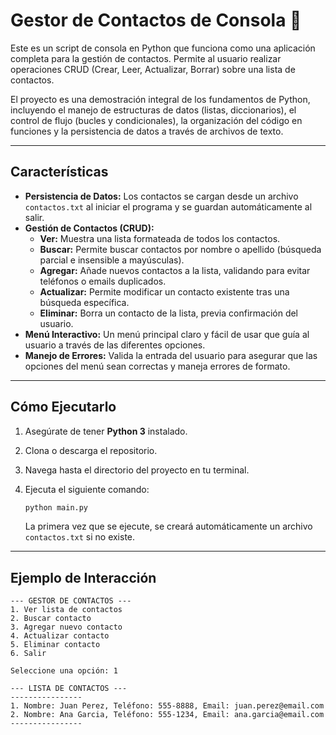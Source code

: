 # Gestor de Contactos de Consola 📔

Este es un script de consola en Python que funciona como una aplicación completa para la gestión de contactos. Permite al usuario realizar operaciones CRUD (Crear, Leer, Actualizar, Borrar) sobre una lista de contactos.

El proyecto es una demostración integral de los fundamentos de Python, incluyendo el manejo de estructuras de datos (listas, diccionarios), el control de flujo (bucles y condicionales), la organización del código en funciones y la persistencia de datos a través de archivos de texto.

---
## Características

* **Persistencia de Datos:** Los contactos se cargan desde un archivo `contactos.txt` al iniciar el programa y se guardan automáticamente al salir.
* **Gestión de Contactos (CRUD):**
    * **Ver:** Muestra una lista formateada de todos los contactos.
    * **Buscar:** Permite buscar contactos por nombre o apellido (búsqueda parcial e insensible a mayúsculas).
    * **Agregar:** Añade nuevos contactos a la lista, validando para evitar teléfonos o emails duplicados.
    * **Actualizar:** Permite modificar un contacto existente tras una búsqueda específica.
    * **Eliminar:** Borra un contacto de la lista, previa confirmación del usuario.
* **Menú Interactivo:** Un menú principal claro y fácil de usar que guía al usuario a través de las diferentes opciones.
* **Manejo de Errores:** Valida la entrada del usuario para asegurar que las opciones del menú sean correctas y maneja errores de formato.

---
## Cómo Ejecutarlo

1.  Asegúrate de tener **Python 3** instalado.
2.  Clona o descarga el repositorio.
3.  Navega hasta el directorio del proyecto en tu terminal.
4.  Ejecuta el siguiente comando:

    ```bash
    python main.py
    ```
    La primera vez que se ejecute, se creará automáticamente un archivo `contactos.txt` si no existe.

---
## Ejemplo de Interacción

```text
--- GESTOR DE CONTACTOS ---
1. Ver lista de contactos
2. Buscar contacto
3. Agregar nuevo contacto
4. Actualizar contacto
5. Eliminar contacto
6. Salir

Seleccione una opción: 1

--- LISTA DE CONTACTOS ---
----------------
1. Nombre: Juan Perez, Teléfono: 555-8888, Email: juan.perez@email.com
2. Nombre: Ana Garcia, Teléfono: 555-1234, Email: ana.garcia@email.com
----------------
```